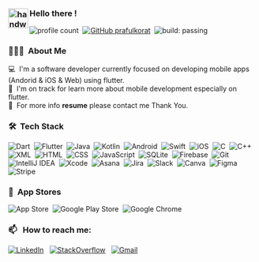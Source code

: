 ### <img alt="handwavegif" src="https://user-images.githubusercontent.com/39513876/112366216-8cfe7400-8cfe-11eb-8116-7d3dbae20e97.gif" width='40' align="left"/> Hello there !
![profile count](https://komarev.com/ghpvc/?username=prafulkorat&color=red)&nbsp;
[![GitHub prafulkorat](https://img.shields.io/github/followers/prafulkorat?label=follow&style=social)](https://github.com/prafulkorat)&nbsp;
![build: passing](https://img.shields.io/badge/build-passing-success)
### 👨🏻‍💻 &nbsp;About Me

💻 &nbsp;I'm a software developer currently focused on developing mobile apps (Andorid & iOS & Web) using flutter.\
🌱 &nbsp;I'm on track for learn more about mobile development especially on flutter.\
📄 &nbsp;For more info **resume** please contact me Thank You.


### 🛠 &nbsp;Tech Stack

![Dart](https://img.shields.io/badge/Dart-%230175C2.svg?logo=dart&logoColor=white)&nbsp;
![Flutter](https://img.shields.io/badge/Flutter-02569B?logo=flutter&logoColor=fff)&nbsp;
![Java](https://img.shields.io/badge/Java-%23ED8B00.svg?logo=openjdk&logoColor=white)&nbsp;
![Kotlin](https://img.shields.io/badge/Kotlin-%237F52FF.svg?logo=kotlin&logoColor=white)&nbsp;
![Android](https://img.shields.io/badge/Android-3DDC84?logo=android&logoColor=white)&nbsp;
![Swift](https://img.shields.io/badge/Swift-F54A2A?logo=swift&logoColor=white)&nbsp;
![iOS](https://img.shields.io/badge/iOS-000000?&logo=apple&logoColor=white)&nbsp;
![C](https://img.shields.io/badge/C-00599C?logo=c&logoColor=white)&nbsp;
![C++](https://img.shields.io/badge/C++-%2300599C.svg?logo=c%2B%2B&logoColor=white)&nbsp;
![XML](https://img.shields.io/badge/XML-767C52?logo=xml&logoColor=fff)&nbsp;
![HTML](https://img.shields.io/badge/HTML-%23E34F26.svg?logo=html5&logoColor=white)&nbsp;
![CSS](https://img.shields.io/badge/CSS-1572B6?logo=css3&logoColor=fff)&nbsp;
![JavaScript](https://img.shields.io/badge/JavaScript-F7DF1E?logo=javascript&logoColor=000)&nbsp;
![SQLite](https://img.shields.io/badge/SQLite-%2307405e.svg?logo=sqlite&logoColor=white)&nbsp;
![Firebase](https://img.shields.io/badge/Firebase-039BE5?logo=Firebase&logoColor=white)&nbsp;
![Git](https://img.shields.io/badge/-Git-05122A?style=flat&logo=git)&nbsp;
![IntelliJ IDEA](https://img.shields.io/badge/IntelliJIDEA-000000.svg?logo=intellij-idea&logoColor=white)&nbsp;
![Xcode](https://img.shields.io/badge/Xcode-007ACC?logo=Xcode&logoColor=white)&nbsp;
![Asana](https://img.shields.io/badge/Asana-F06A6A?logo=asana&logoColor=fff)&nbsp;
![Jira](https://img.shields.io/badge/Jira-0052CC?logo=jira&logoColor=fff)&nbsp;
![Slack](https://img.shields.io/badge/Slack-4A154B?logo=slack&logoColor=fff)&nbsp;
![Canva](https://img.shields.io/badge/Canva-%2300C4CC.svg?&logo=Canva&logoColor=white)&nbsp;
![Figma](https://img.shields.io/badge/Figma-F24E1E?logo=figma&logoColor=white)&nbsp;
![Stripe](https://img.shields.io/badge/Stripe-5851DD?logo=stripe&logoColor=fff)&nbsp;


### 🛒 &nbsp;App Stores

![App Store](https://img.shields.io/badge/App_Store-0D96F6?logo=app-store&logoColor=white)&nbsp;
![Google Play Store](https://img.shields.io/badge/Google_Play-414141?logo=google-play&logoColor=white)&nbsp;
![Google Chrome](https://img.shields.io/badge/Website-4285F4?logo=GoogleChrome&logoColor=white)


### 📫 &nbsp; How to reach me:


<a href="https://www.linkedin.com/in/kp-android/"><img alt="LinkedIn" src="https://custom-icon-badges.demolab.com/badge/LinkedIn-0A66C2?logo=linkedin-white&logoColor=fff"/></a> &nbsp;
<a href="https://stackoverflow.com/users/12142021/praful-korat"><img alt="StackOverflow" src="https://img.shields.io/badge/-Stack%20Overflow-FE7A16?logo=stack-overflow&logoColor=white"/></a> &nbsp;
<a href="mailto:prafulkorat0908@gmail.com"><img alt="Gmail" src="https://img.shields.io/badge/Gmail-D14836?style=flat&logo=gmail&logoColor=white" /></a> &nbsp;

